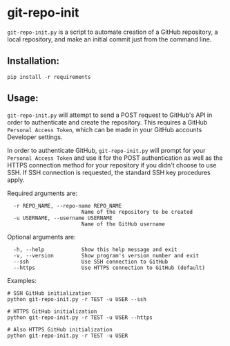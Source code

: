 # git-repo-init
`git-repo-init.py` is a script to automate creation of a GitHub repository, a local repository, and make an initial
commit just from the command line.

## Installation:
`pip install -r requirements`

## Usage:
`git-repo-init.py` will attempt to send a POST request to GitHub's API in order to authenticate and create the 
repository.  This requires a GitHub `Personal Access Token`, which can be made in your GitHub accounts Developer 
settings.

In order to authenticate GitHub, `git-repo-init.py` will prompt for your `Personal Access Token` and use it for the POST
authentication as well as the HTTPS connection method for your repository if you didn't choose to use SSH. If SSH 
connection is requested, the standard SSH key procedures apply. 


Required arguments are:
  
```
  -r REPO_NAME, --repo-name REPO_NAME
                        Name of the repository to be created
  -u USERNAME, --username USERNAME
                        Name of the GitHub username
```

Optional arguments are:

```
  -h, --help            Show this help message and exit
  -v, --version         Show program's version number and exit
  --ssh                 Use SSH connection to GitHub
  --https               Use HTTPS connection to GitHub (default)
```

Examples:

```
# SSH GitHub initialization
python git-repo-init.py -r TEST -u USER --ssh

# HTTPS GitHub initialization
python git-repo-init.py -r TEST -u USER --https

# Also HTTPS GitHub initialization
python git-repo-init.py -r TEST -u USER
```
